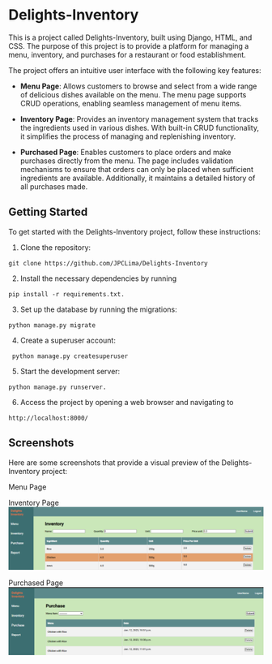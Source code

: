 # Delights-Inventory

This is a project called Delights-Inventory, built using Django, HTML, and CSS. The purpose of this project is to provide a platform for managing a menu, inventory, and purchases for a restaurant or food establishment.

The project offers an intuitive user interface with the following key features:

- **Menu Page**: Allows customers to browse and select from a wide range of delicious dishes available on the menu. The menu page supports CRUD operations, enabling seamless management of menu items.

- **Inventory Page**: Provides an inventory management system that tracks the ingredients used in various dishes. With built-in CRUD functionality, it simplifies the process of managing and replenishing inventory.

- **Purchased Page**: Enables customers to place orders and make purchases directly from the menu. The page includes validation mechanisms to ensure that orders can only be placed when sufficient ingredients are available. Additionally, it maintains a detailed history of all purchases made.

## Getting Started

To get started with the Delights-Inventory project, follow these instructions:

1. Clone the repository:

```
git clone https://github.com/JPCLima/Delights-Inventory
```

2. Install the necessary dependencies by running

```
pip install -r requirements.txt.
```

3. Set up the database by running the migrations:

```
python manage.py migrate
```

4. Create a superuser account:

```
 python manage.py createsuperuser
```

5. Start the development server:

```
python manage.py runserver.
```

6. Access the project by opening a web browser and navigating to

```
http://localhost:8000/
```

## Screenshots

Here are some screenshots that provide a visual preview of the Delights-Inventory project:

Menu Page
[](assets/Screenshot_1.png)

Inventory Page
![](assets/Screenshot_2.png)

Purchased Page
![](assets/Screenshot_3.png)
